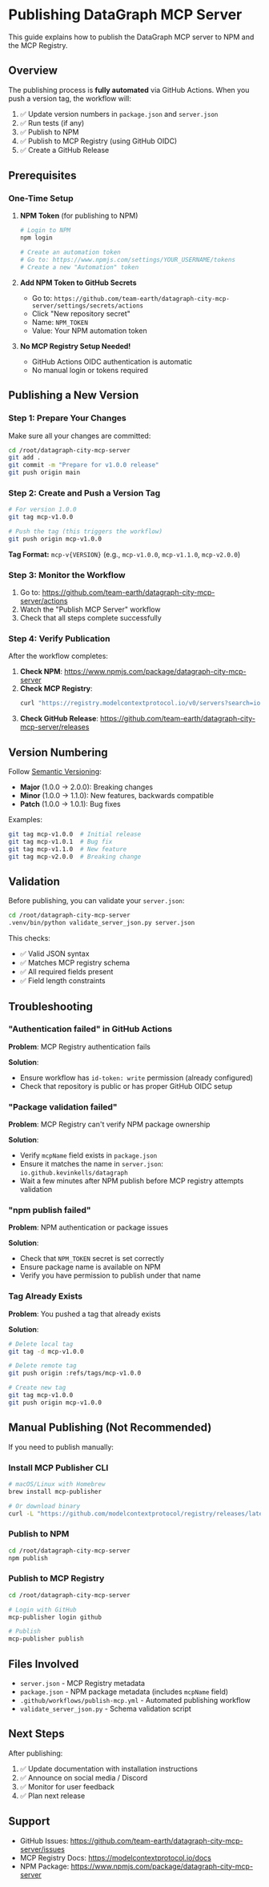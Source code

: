 # Publishing DataGraph MCP Server

This guide explains how to publish the DataGraph MCP server to NPM and the MCP Registry.

## Overview

The publishing process is **fully automated** via GitHub Actions. When you push a version tag, the workflow will:

1. ✅ Update version numbers in `package.json` and `server.json`
2. ✅ Run tests (if any)
3. ✅ Publish to NPM
4. ✅ Publish to MCP Registry (using GitHub OIDC)
5. ✅ Create a GitHub Release

## Prerequisites

### One-Time Setup

1. **NPM Token** (for publishing to NPM)
   ```bash
   # Login to NPM
   npm login
   
   # Create an automation token
   # Go to: https://www.npmjs.com/settings/YOUR_USERNAME/tokens
   # Create a new "Automation" token
   ```

2. **Add NPM Token to GitHub Secrets**
   - Go to: `https://github.com/team-earth/datagraph-city-mcp-server/settings/secrets/actions`
   - Click "New repository secret"
   - Name: `NPM_TOKEN`
   - Value: Your NPM automation token

3. **No MCP Registry Setup Needed!**
   - GitHub Actions OIDC authentication is automatic
   - No manual login or tokens required

## Publishing a New Version

### Step 1: Prepare Your Changes

Make sure all your changes are committed:

```bash
cd /root/datagraph-city-mcp-server
git add .
git commit -m "Prepare for v1.0.0 release"
git push origin main
```

### Step 2: Create and Push a Version Tag

```bash
# For version 1.0.0
git tag mcp-v1.0.0

# Push the tag (this triggers the workflow)
git push origin mcp-v1.0.0
```

**Tag Format:** `mcp-v{VERSION}` (e.g., `mcp-v1.0.0`, `mcp-v1.1.0`, `mcp-v2.0.0`)

### Step 3: Monitor the Workflow

1. Go to: https://github.com/team-earth/datagraph-city-mcp-server/actions
2. Watch the "Publish MCP Server" workflow
3. Check that all steps complete successfully

### Step 4: Verify Publication

After the workflow completes:

1. **Check NPM**: https://www.npmjs.com/package/datagraph-city-mcp-server
2. **Check MCP Registry**:
   ```bash
   curl "https://registry.modelcontextprotocol.io/v0/servers?search=io.github.team-earth/datagraph"
   ```
3. **Check GitHub Release**: https://github.com/team-earth/datagraph-city-mcp-server/releases

## Version Numbering

Follow [Semantic Versioning](https://semver.org/):

- **Major** (1.0.0 → 2.0.0): Breaking changes
- **Minor** (1.0.0 → 1.1.0): New features, backwards compatible
- **Patch** (1.0.0 → 1.0.1): Bug fixes

Examples:
```bash
git tag mcp-v1.0.0  # Initial release
git tag mcp-v1.0.1  # Bug fix
git tag mcp-v1.1.0  # New feature
git tag mcp-v2.0.0  # Breaking change
```

## Validation

Before publishing, you can validate your `server.json`:

```bash
cd /root/datagraph-city-mcp-server
.venv/bin/python validate_server_json.py server.json
```

This checks:
- ✅ Valid JSON syntax
- ✅ Matches MCP registry schema
- ✅ All required fields present
- ✅ Field length constraints

## Troubleshooting

### "Authentication failed" in GitHub Actions

**Problem**: MCP Registry authentication fails

**Solution**: 
- Ensure workflow has `id-token: write` permission (already configured)
- Check that repository is public or has proper GitHub OIDC setup

### "Package validation failed" 

**Problem**: MCP Registry can't verify NPM package ownership

**Solution**:
- Verify `mcpName` field exists in `package.json`
- Ensure it matches the name in `server.json`: `io.github.kevinkells/datagraph`
- Wait a few minutes after NPM publish before MCP registry attempts validation

### "npm publish failed"

**Problem**: NPM authentication or package issues

**Solution**:
- Check that `NPM_TOKEN` secret is set correctly
- Ensure package name is available on NPM
- Verify you have permission to publish under that name

### Tag Already Exists

**Problem**: You pushed a tag that already exists

**Solution**:
```bash
# Delete local tag
git tag -d mcp-v1.0.0

# Delete remote tag
git push origin :refs/tags/mcp-v1.0.0

# Create new tag
git tag mcp-v1.0.0
git push origin mcp-v1.0.0
```

## Manual Publishing (Not Recommended)

If you need to publish manually:

### Install MCP Publisher CLI

```bash
# macOS/Linux with Homebrew
brew install mcp-publisher

# Or download binary
curl -L "https://github.com/modelcontextprotocol/registry/releases/latest/download/mcp-publisher_$(uname -s | tr '[:upper:]' '[:lower:]')_$(uname -m | sed 's/x86_64/amd64/;s/aarch64/arm64/').tar.gz" | tar xz mcp-publisher
```

### Publish to NPM

```bash
cd /root/datagraph-city-mcp-server
npm publish
```

### Publish to MCP Registry

```bash
cd /root/datagraph-city-mcp-server

# Login with GitHub
mcp-publisher login github

# Publish
mcp-publisher publish
```

## Files Involved

- `server.json` - MCP Registry metadata
- `package.json` - NPM package metadata (includes `mcpName` field)
- `.github/workflows/publish-mcp.yml` - Automated publishing workflow
- `validate_server_json.py` - Schema validation script

## Next Steps

After publishing:

1. ✅ Update documentation with installation instructions
2. ✅ Announce on social media / Discord
3. ✅ Monitor for user feedback
4. ✅ Plan next release

## Support

- GitHub Issues: https://github.com/team-earth/datagraph-city-mcp-server/issues
- MCP Registry Docs: https://modelcontextprotocol.io/docs
- NPM Package: https://www.npmjs.com/package/datagraph-city-mcp-server


